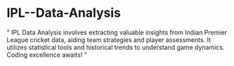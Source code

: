 # IPL--Data-Analysis
" IPL Data Analysis involves extracting valuable insights from Indian Premier League cricket data, aiding team strategies and player assessments. It utilizes statistical tools and historical trends to understand game dynamics. Coding excellence awaits! "
